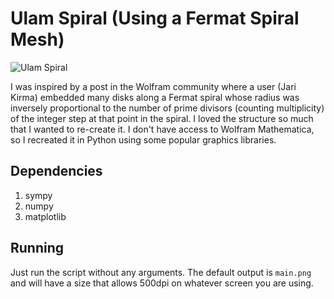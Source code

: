 # Ulam Spiral (Using a Fermat Spiral Mesh)

![Ulam Spiral]("https://github.com/kylehovey/ulam-fermat-spiral/raw/master/main.png")

I was inspired by a post in the Wolfram community where a user (Jari Kirma) embedded many disks along a Fermat spiral whose radius was inversely proportional to the number of prime divisors (counting multiplicity) of the integer step at that point in the spiral. I loved the structure so much that I wanted to re-create it. I don't have access to Wolfram Mathematica, so I recreated it in Python using some popular graphics libraries.

## Dependencies

1. sympy
2. numpy
3. matplotlib

## Running

Just run the script without any arguments. The default output is `main.png` and will have a size that allows 500dpi on whatever screen you are using.
